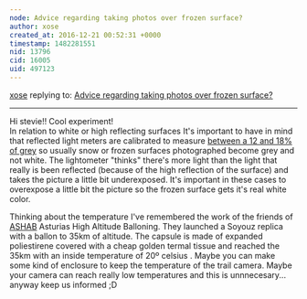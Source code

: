 ```yaml
---
node: Advice regarding taking photos over frozen surface?
author: xose
created_at: 2016-12-21 00:52:31 +0000
timestamp: 1482281551
nid: 13796
cid: 16005
uid: 497123
---
```




[xose](../profile/xose) replying to: [Advice regarding taking photos over frozen surface?](../notes/stevie/12-19-2016/advice-regarding-taking-photos-over-frozen-surface)

----
Hi stevie!! Cool experiment!</br> 
In relation to white or high reflecting surfaces It's important to have in mind that reflected light meters are calibrated to measure [between a 12 and 18% of grey](http://www.bythom.com/graycards.htm) so usually snow or frozen surfaces photographed become grey and not white. The lightometer "thinks" there's more light than the light that really is been reflected  (because of the high reflection of the surface) and takes the picture a little bit underexposed. It's important in these cases to overexpose a little bit the picture so the frozen surface gets it's real white color.</br>

Thinking about the temperature I've remembered the work of the friends of [ASHAB](http://ashab.space) Asturias High Altitude Balloning. They launched a Soyouz replica with a ballon to 35km of altitude. The capsule is made of expanded poliestirene covered with a cheap golden termal tissue and reached the 35km with an inside temperature of 20º celsius . Maybe you can make some kind of enclosure to keep the temperature of the trail camera. Maybe your camera can reach really low temperatures and this is unnnecesary... anyway keep us informed ;D</br>


